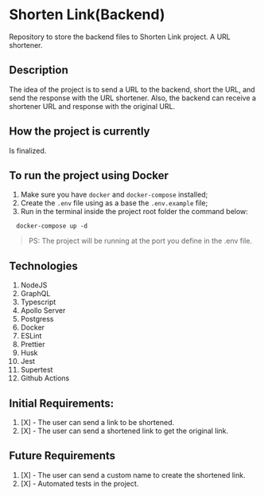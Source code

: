 # Shorten Link(Backend)
Repository to store the backend files to Shorten Link project. A URL shortener.

## Description
The idea of the project is to send a URL to the backend, short the URL, and send the response with the URL shortener. Also, the backend can receive a shortener URL and response with the original URL. 

## How the project is currently
Is finalized.

## To run the project using Docker
1. Make sure you have `docker` and `docker-compose` installed;
1. Create the `.env` file using as a base the `.env.example` file;
2. Run in the terminal inside the project root folder the command below: 
  ```
    docker-compose up -d
  ```
> PS: The project will be running at the port you define in the .env file. 

## Technologies
1. NodeJS
2. GraphQL 
3. Typescript 
4. Apollo Server
5. Postgress
6. Docker
7. ESLint
8. Prettier
9. Husk
10. Jest 
11. Supertest
11. Github Actions

## Initial Requirements:
1. [X] - The user can send a link to be shortened.
2. [X] - The user can send a shortened link to get the original link.

## Future Requirements
1. [X] - The user can send a custom name to create the shortened link.
2. [X] - Automated tests in the project.
